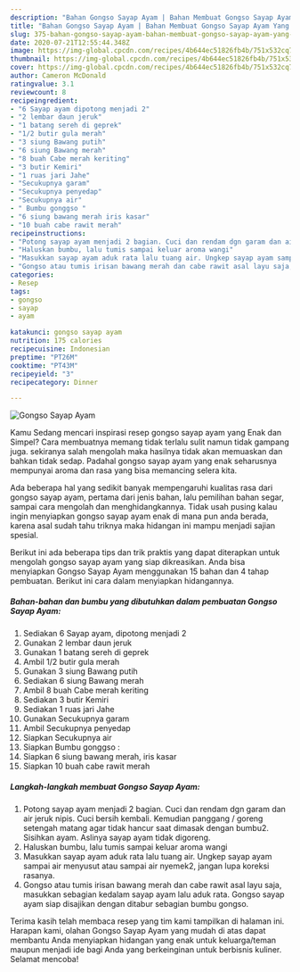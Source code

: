 ```yaml
---
description: "Bahan Gongso Sayap Ayam | Bahan Membuat Gongso Sayap Ayam Yang Menggugah Selera"
title: "Bahan Gongso Sayap Ayam | Bahan Membuat Gongso Sayap Ayam Yang Menggugah Selera"
slug: 375-bahan-gongso-sayap-ayam-bahan-membuat-gongso-sayap-ayam-yang-menggugah-selera
date: 2020-07-21T12:55:44.348Z
image: https://img-global.cpcdn.com/recipes/4b644ec51826fb4b/751x532cq70/gongso-sayap-ayam-foto-resep-utama.jpg
thumbnail: https://img-global.cpcdn.com/recipes/4b644ec51826fb4b/751x532cq70/gongso-sayap-ayam-foto-resep-utama.jpg
cover: https://img-global.cpcdn.com/recipes/4b644ec51826fb4b/751x532cq70/gongso-sayap-ayam-foto-resep-utama.jpg
author: Cameron McDonald
ratingvalue: 3.1
reviewcount: 8
recipeingredient:
- "6 Sayap ayam dipotong menjadi 2"
- "2 lembar daun jeruk"
- "1 batang sereh di geprek"
- "1/2 butir gula merah"
- "3 siung Bawang putih"
- "6 siung Bawang merah"
- "8 buah Cabe merah keriting"
- "3 butir Kemiri"
- "1 ruas jari Jahe"
- "Secukupnya garam"
- "Secukupnya penyedap"
- "Secukupnya air"
- " Bumbu gonggso "
- "6 siung bawang merah iris kasar"
- "10 buah cabe rawit merah"
recipeinstructions:
- "Potong sayap ayam menjadi 2 bagian. Cuci dan rendam dgn garam dan air jeruk nipis. Cuci bersih kembali. Kemudian panggang / goreng setengah matang agar tidak hancur saat dimasak dengan bumbu2. Sisihkan ayam. Aslinya sayap ayam tidak digoreng."
- "Haluskan bumbu, lalu tumis sampai keluar aroma wangi"
- "Masukkan sayap ayam aduk rata lalu tuang air. Ungkep sayap ayam sampai air menyusut atau sampai air nyemek2, jangan lupa koreksi rasanya."
- "Gongso atau tumis irisan bawang merah dan cabe rawit asal layu saja, masukkan sebagian kedalam sayap ayam lalu aduk rata. Gongso sayap ayam siap disajikan dengan ditabur sebagian bumbu gongso."
categories:
- Resep
tags:
- gongso
- sayap
- ayam

katakunci: gongso sayap ayam 
nutrition: 175 calories
recipecuisine: Indonesian
preptime: "PT26M"
cooktime: "PT43M"
recipeyield: "3"
recipecategory: Dinner

---
```



![Gongso Sayap Ayam](https://img-global.cpcdn.com/recipes/4b644ec51826fb4b/751x532cq70/gongso-sayap-ayam-foto-resep-utama.jpg)

Kamu Sedang mencari inspirasi resep gongso sayap ayam yang Enak dan Simpel? Cara membuatnya memang tidak terlalu sulit namun tidak gampang juga. sekiranya salah mengolah maka hasilnya tidak akan memuaskan dan bahkan tidak sedap. Padahal gongso sayap ayam yang enak seharusnya mempunyai aroma dan rasa yang bisa memancing selera kita.

Ada beberapa hal yang sedikit banyak mempengaruhi kualitas rasa dari gongso sayap ayam, pertama dari jenis bahan, lalu pemilihan bahan segar, sampai cara mengolah dan menghidangkannya. Tidak usah pusing kalau ingin menyiapkan gongso sayap ayam enak di mana pun anda berada, karena asal sudah tahu triknya maka hidangan ini mampu menjadi sajian spesial.




Berikut ini ada beberapa tips dan trik praktis yang dapat diterapkan untuk mengolah gongso sayap ayam yang siap dikreasikan. Anda bisa menyiapkan Gongso Sayap Ayam menggunakan 15 bahan dan 4 tahap pembuatan. Berikut ini cara dalam menyiapkan hidangannya.

<!--inarticleads1-->

##### Bahan-bahan dan bumbu yang dibutuhkan dalam pembuatan Gongso Sayap Ayam:

1. Sediakan 6 Sayap ayam, dipotong menjadi 2
1. Gunakan 2 lembar daun jeruk
1. Gunakan 1 batang sereh di geprek
1. Ambil 1/2 butir gula merah
1. Gunakan 3 siung Bawang putih
1. Sediakan 6 siung Bawang merah
1. Ambil 8 buah Cabe merah keriting
1. Sediakan 3 butir Kemiri
1. Sediakan 1 ruas jari Jahe
1. Gunakan Secukupnya garam
1. Ambil Secukupnya penyedap
1. Siapkan Secukupnya air
1. Siapkan  Bumbu gonggso :
1. Siapkan 6 siung bawang merah, iris kasar
1. Siapkan 10 buah cabe rawit merah




<!--inarticleads2-->

##### Langkah-langkah membuat Gongso Sayap Ayam:

1. Potong sayap ayam menjadi 2 bagian. Cuci dan rendam dgn garam dan air jeruk nipis. Cuci bersih kembali. Kemudian panggang / goreng setengah matang agar tidak hancur saat dimasak dengan bumbu2. Sisihkan ayam. Aslinya sayap ayam tidak digoreng.
1. Haluskan bumbu, lalu tumis sampai keluar aroma wangi
1. Masukkan sayap ayam aduk rata lalu tuang air. Ungkep sayap ayam sampai air menyusut atau sampai air nyemek2, jangan lupa koreksi rasanya.
1. Gongso atau tumis irisan bawang merah dan cabe rawit asal layu saja, masukkan sebagian kedalam sayap ayam lalu aduk rata. Gongso sayap ayam siap disajikan dengan ditabur sebagian bumbu gongso.




Terima kasih telah membaca resep yang tim kami tampilkan di halaman ini. Harapan kami, olahan Gongso Sayap Ayam yang mudah di atas dapat membantu Anda menyiapkan hidangan yang enak untuk keluarga/teman maupun menjadi ide bagi Anda yang berkeinginan untuk berbisnis kuliner. Selamat mencoba!
